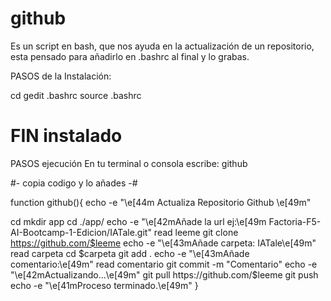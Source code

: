 # github
Es un script en bash, que nos ayuda en la actualización de un repositorio,
esta pensado para añadirlo en .bashrc al final y lo grabas.

PASOS de la Instalación:

cd
gedit .bashrc
source .bashrc

# FIN instalado

PASOS ejecución
En tu terminal o consola escribe:
github

#- copia codigo y lo añades -#

function github(){
echo -e "\e[44m Actualiza Repositorio Github \e[49m"

cd 
mkdir app
cd ./app/
echo -e "\e[42mAñade la url ej:\e[49m Factoria-F5-AI-Bootcamp-1-Edicion/IATale.git"
read leeme
git clone https://github.com/$leeme
echo -e "\e[43mAñade carpeta: IATale\e[49m"
read carpeta
cd $carpeta
git add .
echo -e "\e[43mAñade comentario:\e[49m"
read comentario
git commit -m "Comentario"
echo -e "\e[42mActualizando...\e[49m"
git pull https://github.com/$leeme
git push
echo -e "\e[41mProceso terminado.\e[49m"
}



